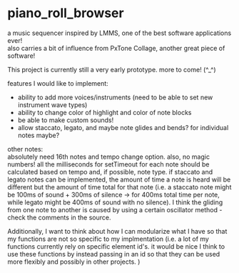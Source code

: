 # piano_roll_browser    
a music sequencer inspired by LMMS, one of the best software applications ever!   
also carries a bit of influence from PxTone Collage, another great piece of software!    
    
This project is currently still a very early prototype. more to come! (^_^\)    
    
features I would like to implement:    
- ability to add more voices/instruments (need to be able to set new instrument wave types)
- ability to change color of highlight and color of note blocks    
- be able to make custom sounds!    
- allow staccato, legato, and maybe note glides and bends? for individual notes maybe?    
    
other notes:    
absolutely need 16th notes and tempo change option. also, no magic numbers! all the milliseconds for setTimeout for each note should be calculated based on tempo and, if possible, note type. if staccato and legato notes can be implemented, the amount of time a note is heard will be different but the amount of time total for that note (i.e. a staccato note might be 100ms of sound + 300ms of silence -> for 400ms total time per note, while legato might be 400ms of sound with no silence). I think the gliding from one note to another is caused by using a certain oscillator method - check the comments in the source.
    
Additionally, I want to think about how I can modularize what I have so that my functions are not so specific to my implmentation (i.e. a lot of my functions currently rely on specific element id's. it would be nice I think to use these functions by instead passing in an id so that they can be used more flexibly and possibly in other projects. )

